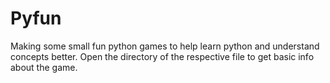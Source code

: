 # Pyfun
Making some small fun python games to help learn python and understand concepts better.
Open the directory of the respective file to get basic info about the game.
